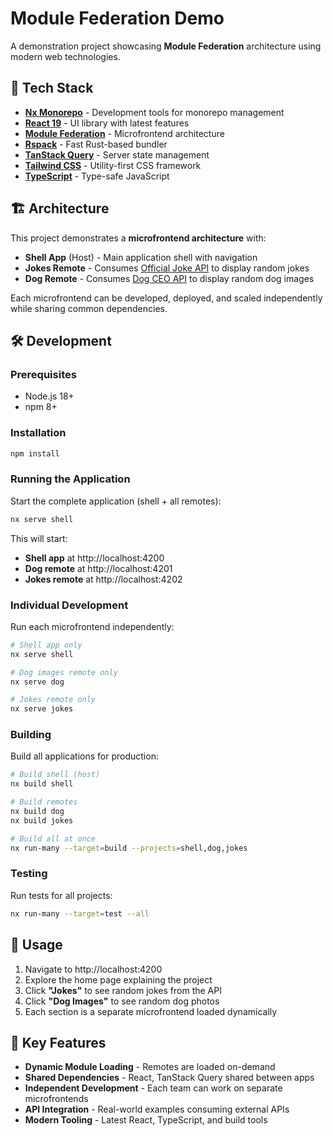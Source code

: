 # Module Federation Demo

A demonstration project showcasing **Module Federation** architecture using modern web technologies.

## 🚀 Tech Stack

- **[Nx Monorepo](https://nx.dev)** - Development tools for monorepo management
- **[React 19](https://react.dev)** - UI library with latest features
- **[Module Federation](https://module-federation.io)** - Microfrontend architecture
- **[Rspack](https://rspack.dev)** - Fast Rust-based bundler
- **[TanStack Query](https://tanstack.com/query)** - Server state management
- **[Tailwind CSS](https://tailwindcss.com)** - Utility-first CSS framework
- **[TypeScript](https://typescriptlang.org)** - Type-safe JavaScript

## 🏗️ Architecture

This project demonstrates a **microfrontend architecture** with:

- **Shell App** (Host) - Main application shell with navigation
- **Jokes Remote** - Consumes [Official Joke API](https://official-joke-api.appspot.com) to display random jokes
- **Dog Remote** - Consumes [Dog CEO API](https://dog.ceo/api) to display random dog images

Each microfrontend can be developed, deployed, and scaled independently while sharing common dependencies.

## 🛠️ Development

### Prerequisites

- Node.js 18+
- npm 8+

### Installation

```bash
npm install
```

### Running the Application

Start the complete application (shell + all remotes):

```bash
nx serve shell
```

This will start:

- **Shell app** at http://localhost:4200
- **Dog remote** at http://localhost:4201
- **Jokes remote** at http://localhost:4202

### Individual Development

Run each microfrontend independently:

```bash
# Shell app only
nx serve shell

# Dog images remote only
nx serve dog

# Jokes remote only
nx serve jokes
```

### Building

Build all applications for production:

```bash
# Build shell (host)
nx build shell

# Build remotes
nx build dog
nx build jokes

# Build all at once
nx run-many --target=build --projects=shell,dog,jokes
```

### Testing

Run tests for all projects:

```bash
nx run-many --target=test --all
```

## 📱 Usage

1. Navigate to http://localhost:4200
2. Explore the home page explaining the project
3. Click **"Jokes"** to see random jokes from the API
4. Click **"Dog Images"** to see random dog photos
5. Each section is a separate microfrontend loaded dynamically

## 🎯 Key Features

- **Dynamic Module Loading** - Remotes are loaded on-demand
- **Shared Dependencies** - React, TanStack Query shared between apps
- **Independent Development** - Each team can work on separate microfrontends
- **API Integration** - Real-world examples consuming external APIs
- **Modern Tooling** - Latest React, TypeScript, and build tools
